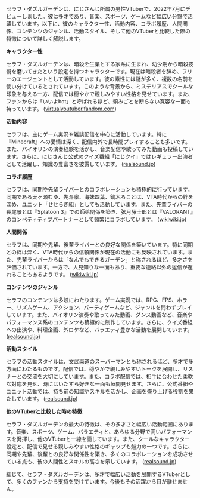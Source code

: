 セラフ・ダズルガーデンは、にじさんじ所属の男性VTuberで、2022年7月にデビューしました。彼は多才であり、音楽、スポーツ、ゲームなど幅広い分野で活躍しています。以下に、彼のキャラクター性、活動内容、コラボ履歴、人間関係、コンテンツのジャンル、活動スタイル、そして他のVTuberと比較した際の特徴について詳しく解説します。

**キャラクター性**

セラフ・ダズルガーデンは、暗殺を生業とする家系に生まれ、幼少期から暗殺技術を磨いてきたという設定を持つキャラクターです。現在は暗殺者を辞め、フリーのエージェントとして活動しています。彼の素性には謎が多く、複数の名前を使い分けているとされています。このような背景から、ミステリアスでクールな印象を与える一方、配信では穏やかで親しみやすい性格を見せています。また、ファンからは「いいよbot」と呼ばれるほど、頼みごとを断らない寛容な一面も持っています。 ([virtualyoutuber.fandom.com](https://virtualyoutuber.fandom.com/wiki/Seraph_Dazzlegarden?utm_source=openai))

**活動内容**

セラフは、主にゲーム実況や雑談配信を中心に活動しています。特に『Minecraft』への愛情は深く、配信内外で長時間プレイすることも多いです。また、バイオリンの演奏経験を活かし、音楽配信や歌ってみた動画も投稿しています。さらに、にじさんじ公式のクイズ番組「にじクイ」ではレギュラー出演者として活躍し、知識の豊富さを披露しています。 ([realsound.jp](https://realsound.jp/tech/2024/11/post-1834204.html?utm_source=openai))

**コラボ履歴**

セラフは、同期や先輩ライバーとのコラボレーションも積極的に行っています。同期である天ヶ瀬むゆ、先斗寧、海妹四葉、鏑木ろことは、VTA時代からの絆を深め、ユニット「せせらぎ組」としても活動しています。また、先輩ライバーの長尾景とは『Splatoon 3』での師弟関係を築き、弦月藤士郎とは『VALORANT』のコンペティティブパートナーとして頻繁にコラボしています。 ([wikiwiki.jp](https://wikiwiki.jp/nijisanji/%E3%82%BB%E3%83%A9%E3%83%95%E3%83%BB%E3%83%80%E3%82%BA%E3%83%AB%E3%82%AC%E3%83%BC%E3%83%87%E3%83%B3/%E8%A9%B3%E3%81%97%E3%81%8F%E7%9F%A5%E3%82%8A%E3%81%9F%E3%81%84/%E9%96%A2%E9%80%A3%E4%BA%BA%E7%89%A9?utm_source=openai))

**人間関係**

セラフは、同期や先輩、後輩ライバーとの良好な関係を築いています。特に同期との絆は深く、VTA時代からの信頼関係が現在の活動にも反映されています。また、先輩ライバーからは「なんでもできるガーデン」と称されるほど、多才さを評価されています。一方で、人見知りな一面もあり、重要な連絡以外の返信が遅れることもあるようです。 ([wikiwiki.jp](https://wikiwiki.jp/nijisanji/%E3%82%BB%E3%83%A9%E3%83%95%E3%83%BB%E3%83%80%E3%82%BA%E3%83%AB%E3%82%AC%E3%83%BC%E3%83%87%E3%83%B3/%E8%A9%B3%E3%81%97%E3%81%8F%E7%9F%A5%E3%82%8A%E3%81%9F%E3%81%84/%E6%9C%AC%E4%BA%BA%E3%81%AB%E9%96%A2%E3%81%99%E3%82%8B%E3%82%A8%E3%83%94%E3%82%BD%E3%83%BC%E3%83%89?utm_source=openai))

**コンテンツのジャンル**

セラフのコンテンツは多岐にわたります。ゲーム実況では、RPG、FPS、ホラー、リズムゲーム、アクション、パーティゲームなど、ジャンルを問わずプレイしています。また、バイオリン演奏や歌ってみた動画、ダンス動画など、音楽やパフォーマンス系のコンテンツも積極的に制作しています。さらに、クイズ番組への出演や、料理企画、外ロケなど、バラエティ豊かな活動を展開しています。 ([realsound.jp](https://realsound.jp/tech/2024/11/post-1834204.html?utm_source=openai))

**活動スタイル**

セラフの活動スタイルは、文武両道のスーパーマンとも称されるほど、多才で多方面にわたるものです。配信では、穏やかで親しみやすいトークを展開し、リスナーとの交流を大切にしています。また、コラボ配信では、相手に合わせた柔軟な対応を見せ、時にはいたずら好きな一面も垣間見せます。さらに、公式番組やユニット活動では、持ち前の知識やスキルを活かし、企画を盛り上げる役割を果たしています。 ([realsound.jp](https://realsound.jp/tech/2024/11/post-1834204.html?utm_source=openai))

**他のVTuberと比較した時の特徴**

セラフ・ダズルガーデンの最大の特徴は、その多才さと幅広い活動範囲にあります。音楽、スポーツ、ゲーム、バラエティと、あらゆる分野で高いパフォーマンスを発揮し、他のVTuberと一線を画しています。また、クールなキャラクター設定と、配信で見せる親しみやすい性格のギャップも魅力の一つです。さらに、同期や先輩、後輩との良好な関係性を築き、多くのコラボレーションを成功させている点も、彼の人間性とスキルの高さを示しています。 ([realsound.jp](https://realsound.jp/tech/2024/11/post-1834204.html?utm_source=openai))

総じて、セラフ・ダズルガーデンは、多才で幅広い活動を展開するVTuberとして、多くのファンから支持を受けています。今後もその活躍から目が離せません。 
